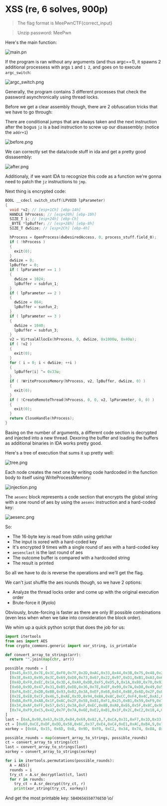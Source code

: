 # XSS (re, 6 solves, 900p)

> The flag format is MeePwnCTF{correct_input} 

> Unzip password: MeePwn


Here's the main function:

![main.pn](main.png)


If the program is ran without any arguments (and thus argc==1), it spawns 2 additional processess with args `1` and `1 2`, and goes on to execute `argc_switch`:

![argc_switch.png](argc_switch.png)

Generally, the program contains 3 different processes that check the password asynchronically using thread locks.

Before we get a clear assembly though, there are 2 obfuscation tricks that we have to go through:

There are conditional jumps that are always taken and the next instruction after the bogus `jz` is a bad instruction to screw up our disassembly: (notice the `addr+1`)

![before.png](before.png)

We can correctly set the data/code stuff in ida and get a pretty good dissasembly:

![after.png](after.png)

Additionaly, if we want IDA to recognize this code as a function we're gonna need to patch the `jz` instructions to `jmp`.


Next thing is encrypted code:

``` c++
BOOL __cdecl switch_stuff(LPVOID lpParameter)
{
  void *v2; // [esp+1Ch] [ebp-14h]
  HANDLE hProcess; // [esp+20h] [ebp-10h]
  SIZE_T i; // [esp+24h] [ebp-Ch]
  _BYTE *lpBuffer; // [esp+28h] [ebp-8h]
  SIZE_T dwSize; // [esp+2Ch] [ebp-4h]

  hProcess = OpenProcess(dwDesiredAccess, 0, process_stuff.field_0);
  if ( !hProcess )
  {
    exit(0);
  }
  dwSize = 0;
  lpBuffer = 0;
  if ( lpParameter == 1 )
  {
    dwSize = 1024;
    lpBuffer = subfun_1;
  }
  if ( lpParameter == 2 )
  {
    dwSize = 864;
    lpBuffer = sunfun_2;
  }
  if ( lpParameter == 3 )
  {
    dwSize = 1040;
    lpBuffer = subfun_3;
  }
  v2 = VirtualAllocEx(hProcess, 0, dwSize, 0x1000u, 0x40u);
  if ( !v2 )
  {
    exit(0);
  }
  for ( i = 0; i < dwSize; ++i )
  {
    lpBuffer[i] ^= 0x33u;
  }
  if ( !WriteProcessMemory(hProcess, v2, lpBuffer, dwSize, 0) )
  {
    exit(0);
  }
  if ( !CreateRemoteThread(hProcess, 0, 0, v2, lpParameter, 0, 0) )
  {
    exit(0);
  }
  return CloseHandle(hProcess);
}
```

Basing on the number of arguments, a different code section is decrypted and injected into a new thread. Dexoring the buffer and loading the buffers as additional binaries in IDA works pretty good.

Here's a tree of execution that sums it up pretty well:

![tree.png](tree.png)

Each node creates the next one by writing code hardcoded in the function body to itself using WriteProcessMemory:

![injection.png](injection.png)

The `aesenc` block represents a code section that encrypts the global string with a one round of aes by using the `aesenc` instruction and a hard-coded key:

![aesenc.png](aesenc.png)

So:

* The 16-byte key is read from stdin using getchar
* The input is xored with a hard-coded key
* It's encrypted 9 times with a single round of aes with a hard-coded key
* `aesenclast` is the last round of aes
* The outcome buffer is compared with a hardcoded string
* The result is printed

So all we have to do is reverse the operations and we'll get the flag.

We can't just shuffle the aes rounds though, so we have 2 options:

 * Analyze the thread locks order and come up with the original execution order
 * Brute-force it (#yolo)

Obviously, brute-forcing is faster as there are only 8! possible combinations (even less when when we take into consideration the block order).

We whim up a quick python script that does the job for us:

``` python
import itertools
from aes import AES
from crypto_commons.generic import xor_string, is_printable

def convert_array_to_strings(arr):
  return "".join(map(chr, arr))

possible_rounds = [
  [0x45,0x33,0x7E,0x3C,0xF0,0x7F,0x2D,0xAC,0x33,0x44,0x3B,0x75,0x48,0x2A,0xC5,0x46,],
  [0x3E,0x43,0x95,0x3C,0x69,0xD0,0x73,0x67,0x22,0x97,0xD1,0xB1,0xA3,0x61,0xFD,0x4A,],
  [0x4D,0xF0,0xEC,0x1A,0x3D,4,0xA9,0xDB,0xF5,0xD5,8,0x1A,0x80,0x70,0x93,6,],
  [0x60,0x9D,0x47,0x31,0xB5,0xDD,0x36,0x7E,0xEF,0x99,0x7A,0xD8,0x49,0x5C,0x45,0x23,],
  [0xFA,0xEC,0xDB,0xBB,0x93,0xB2,0x3A,0xEF,0x68,0xE4,0xBE,0x6D,0x2F,0xF6,0x6B,0x4C,],
  [0x2E,0xEB,0xCF,0x46,5,0xAE,0x3D,0x94,0xBA,0x8C,0xCC,0xF4,0x4C,0xA1,0x1D,0x4C,],
  [0xBA,0xF0,0xAB,0x1F,0xAC,0x2F,0x58,0x81,0xF1,0x25,0xB1,0x59,0xF9,0x79,0xDE,3,],
  [0x34,0xAF,0xFF,0x57,0x51,0x3A,0xF,0xEC,0x8B,0xA0,0xE6,0x5F,0x8C,0x98,0x60,0x78,],
  [0x74,0xF9,0xC5,0x42,0x7F,0x7A,0x6E,0xE2,0xB1,0x1F,0x2C,0xC2,0x18,4,0xB8,0xF7,],
]
last = [0xA,0x98,0x63,0x1D,0x84,0x69,0x82,8,7,0xCA,0x31,0xF7,0x1D,0x33,0x56,0x29]
ct = [0x68,0xCE,0xDF,0xDD,0x58,0x6C,0x37,0xE4,0xC4,0xE1,0xAC,0xB4,9,0x7F,0x97,0xA4]
xorkey = [0x6A, 0x15, 0x6D, 0xB, 0x9D, 0xF0, 0xC2, 0x34, 0x74, 0x8A, 0xD4, 0x4F, 0x50, 0x84, 0xA0, 0x7F, ]

possible_rounds = map(convert_array_to_strings, possible_rounds)
ct = convert_array_to_strings(ct)
last = convert_array_to_strings(last)
xorkey = convert_array_to_strings(xorkey)

for i in itertools.permutations(possible_rounds):
  A = AES()
  rounds = i
  try_ct = A.sr_decryptlast(ct, last)
  for r in rounds:
    try_ct = A.sr_decrypt(try_ct, r)
    print(xor_string(try_ct, xorkey))
```

And get the most printable key: `5B4D656550776E5D` \o/